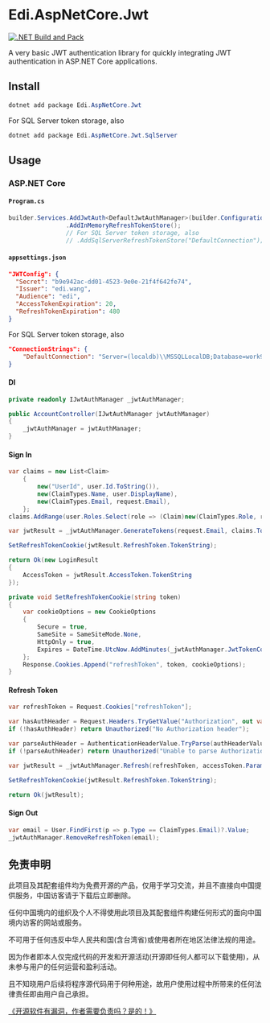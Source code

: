 # Edi.AspNetCore.Jwt

[![.NET Build and Pack](https://github.com/EdiWang/Edi.AspNetCore.Jwt/actions/workflows/dotnet.yml/badge.svg)](https://github.com/EdiWang/Edi.AspNetCore.Jwt/actions/workflows/dotnet.yml)

A very basic JWT authentication library for quickly integrating JWT authentication in ASP.NET Core applications.

## Install

```powershell
dotnet add package Edi.AspNetCore.Jwt
```

For SQL Server token storage, also

```powershell
dotnet add package Edi.AspNetCore.Jwt.SqlServer
```

## Usage

### ASP.NET Core

#### `Program.cs`

```csharp
builder.Services.AddJwtAuth<DefaultJwtAuthManager>(builder.Configuration)
                .AddInMemoryRefreshTokenStore(); 
                // For SQL Server token storage, also 
                // .AddSqlServerRefreshTokenStore("DefaultConnection");
```

#### `appsettings.json`

```json
"JWTConfig": {
  "Secret": "b9e942ac-dd01-4523-9e0e-21f4f642fe74",
  "Issuer": "edi.wang",
  "Audience": "edi",
  "AccessTokenExpiration": 20,
  "RefreshTokenExpiration": 480
}
```

For SQL Server token storage, also

```json
"ConnectionStrings": {
    "DefaultConnection": "Server=(localdb)\\MSSQLLocalDB;Database=work996;Trusted_Connection=True;"
}
```

#### DI

```csharp
private readonly IJwtAuthManager _jwtAuthManager;

public AccountController(IJwtAuthManager jwtAuthManager)
{
    _jwtAuthManager = jwtAuthManager;
}
```

#### Sign In

```csharp
var claims = new List<Claim>
    {
        new("UserId", user.Id.ToString()),
        new(ClaimTypes.Name, user.DisplayName),
        new(ClaimTypes.Email, request.Email),
    };
claims.AddRange(user.Roles.Select(role => (Claim)new(ClaimTypes.Role, role.ShortCode)));

var jwtResult = _jwtAuthManager.GenerateTokens(request.Email, claims.ToArray(), DateTime.UtcNow);

SetRefreshTokenCookie(jwtResult.RefreshToken.TokenString);

return Ok(new LoginResult
{
    AccessToken = jwtResult.AccessToken.TokenString
});
```

```csharp
private void SetRefreshTokenCookie(string token)
{
    var cookieOptions = new CookieOptions
    {
        Secure = true,
        SameSite = SameSiteMode.None,
        HttpOnly = true,
        Expires = DateTime.UtcNow.AddMinutes(_jwtAuthManager.JwtTokenConfig.RefreshTokenExpiration)
    };
    Response.Cookies.Append("refreshToken", token, cookieOptions);
}
```

#### Refresh Token

```csharp
var refreshToken = Request.Cookies["refreshToken"];

var hasAuthHeader = Request.Headers.TryGetValue("Authorization", out var authHeaderValue);
if (!hasAuthHeader) return Unauthorized("No Authorization header");

var parseAuthHeader = AuthenticationHeaderValue.TryParse(authHeaderValue, out var accessToken);
if (!parseAuthHeader) return Unauthorized("Unable to parse Authorization header");

var jwtResult = _jwtAuthManager.Refresh(refreshToken, accessToken.Parameter, ClaimTypes.Email, DateTime.UtcNow);

SetRefreshTokenCookie(jwtResult.RefreshToken.TokenString);

return Ok(jwtResult);
```

#### Sign Out

```csharp
var email = User.FindFirst(p => p.Type == ClaimTypes.Email)?.Value;
_jwtAuthManager.RemoveRefreshToken(email);
```

## 免责申明

此项目及其配套组件均为免费开源的产品，仅用于学习交流，并且不直接向中国提供服务，中国访客请于下载后立即删除。

任何中国境内的组织及个人不得使用此项目及其配套组件构建任何形式的面向中国境内访客的网站或服务。

不可用于任何违反中华人民共和国(含台湾省)或使用者所在地区法律法规的用途。

因为作者即本人仅完成代码的开发和开源活动(开源即任何人都可以下载使用)，从未参与用户的任何运营和盈利活动。

且不知晓用户后续将程序源代码用于何种用途，故用户使用过程中所带来的任何法律责任即由用户自己承担。

[《开源软件有漏洞，作者需要负责吗？是的！》](https://go.edi.wang/aka/os251)